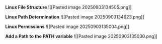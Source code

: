 **Linux File Structure**
![[Pasted image 20250903134505.png]]

**Linux Path Determination**
![[Pasted image 20250903134623.png]]

**Linux Permissions**
![[Pasted image 20250903135004.png]]

**Add a Path to the PATH variable**
![[Pasted image 20250903135030.png]]

